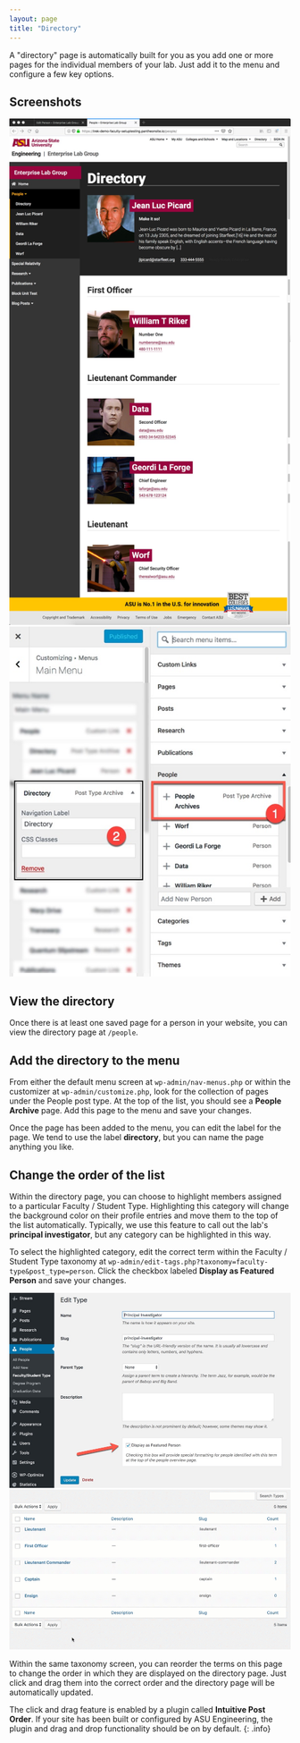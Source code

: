 ```yaml
---
layout: page
title: "Directory"
---
```


A "directory" page is automatically built for you as you add one or more pages for the individual members of your lab. Just add it to the menu and configure a few key options.

## Screenshots ##

<div id="lightbox" class="lightbox">
    <a href="/assets/img/directory-front.jpg">
        <img src="/assets/img/directory-front.jpg" alt="Screen shot: Directory Template" />
    </a>
    <a href="/assets/img/directory-steps-customizer.jpg">
        <img src="/assets/img/directory-steps-customizer.jpg" alt="Screen Shot: Steps for adding the directory page to the menu." />
    </a>
</div>

## View the directory ##

Once there is at least one saved page for a person in your website, you can view the directory page at `/people`.

## Add the directory to the menu ##

From either the default menu screen at `wp-admin/nav-menus.php` or within the customizer at `wp-admin/customize.php`, look for the collection of pages under the People post type. At the top of the list, you should see a **People Archive** page. Add this page to the menu and save your changes. 

Once the page has been added to the menu, you can edit the label for the page. We tend to use the label **directory**, but you can name the page anything you like.

## Change the order of the list ## 

Within the directory page, you can choose to highlight members assigned to a particular Faculty / Student Type. Highlighting this category will change the background color on their profile entries and move them to the top of the list automatically. Typically, we use this feature to call out the lab's **principal investigator**, but any category can be highlighted in this way.

To select the highlighted category, edit the correct term within the Faculty / Student Type taxonomy at `wp-admin/edit-tags.php?taxonomy=faculty-type&post_type=person`. Click the checkbox labeled **Display as Featured Person** and save your changes.

<div id="lightbox-2" class="lightbox">
    <a href="/assets/img/directory-featured-checkbox.jpg">
        <img src="/assets/img/directory-featured-checkbox.jpg" alt="Screen shot: Featured Person Checkbox" />
    </a>
        <a href="/assets/img/directory-reorder-terms.gif">
        <img src="/assets/img/directory-reorder-terms.gif" alt="Screen shot: Drag and Drop, Reorder Terms" />
    </a>
</div>

Within the same taxonomy screen, you can reorder the terms on this page to change the order in which they are displayed on the directory page. Just click and drag them into the correct order and the directory page will be automatically updated.

The click and drag feature is enabled by a plugin called **Intuitive Post Order**. If your site has been built or configured by ASU Engineering, the plugin and drag and drop functionality should be on by default.
{: .info}
